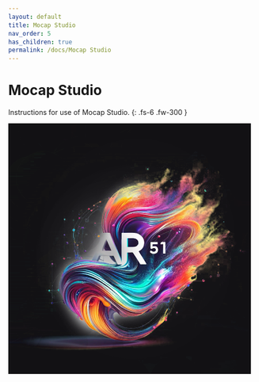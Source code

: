 ```yaml
---
layout: default
title: Mocap Studio
nav_order: 5
has_children: true
permalink: /docs/Mocap Studio
---
```


# Mocap Studio
Instructions for use of Mocap Studio.
{: .fs-6 .fw-300 }

![puzzle](/assets/images/mocap_studio_load.png)

